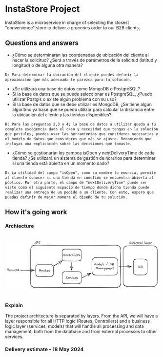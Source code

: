 # InstaStore Project

InstaStore is a microservice in charge of selecting the closest "convenience" store to deliver a groceries order to our B2B clients.

## Questions and answers

* ¿Cómo se determinarán las coordenadas de ubicación del cliente al hacer la solicitud? ¿Será a través de parámetros de la solicitud (latitud y longitud) o de alguna otra manera?

```
D: Para determinar la ubicación del cliente puedes definir la aproximación que más adecuada te parezca para tu solución.
```

* ¿Se utilizará una base de datos como MongoDB o PostgreSQL?
* Si la base de datos que se puede seleccionar es PostgreSQL, ¿Puedo utilizar Postgis o existe algún problema con su uso?
* Si la base de datos que se debe utilizar es MongoDB, ¿Se tiene algun algoritmo ya base que se pueda utilizar para calcular la distancia entre la ubicación del cliente y las tiendas disponibles?

```
D: Para las preguntas 2,3 y 4; la base de datos a utilizar queda a tu completa escogencia dado el caso y necesidad que tengas en la solución que postules, puedes usar las herramientas que consideres necesarias y el modelo de datos que consideres que más se ajuste. Recomiendo que incluyas una explicación sobre las decisiones que tomaste.
```

* ¿Cómo se gestionarán los campos isOpen y nextDeliveryTime de cada tienda? ¿Se utilizará un sistema de gestión de horarios para determinar si una tienda está abierta en un momento dado?

```
D: La utilidad del campo "isOpen", como su nombre lo enuncia, permite al cliente conocer si una tienda en cuestión se encuentra abierta al público. Por otra parte, el campo de "nextDeliveryTime" puede ser visto como el siguiente espacio de tiempo donde dicha tienda puede realizar una entrega de un pedido a un cliente. Con esto, espero que puedas definir de mejor manera el diseño de tu solución.
```

## How it's going work

### Archiecture

<br/>
<div>
    <img src="https://github.com/Snoowyy/instastore-challenge/blob/main/architecture.png" alt="Project Architecture">
</div>
<br/>

### Explain

The project architecture is separated by layers. From the API, we will have a layer responsible for all HTTP logic (Routes, Controllers) and a business logic layer (services, models) that will handle all processing and data management, both from the database and from external processes to other services.

### Delivery estimate - 18 May 2024
